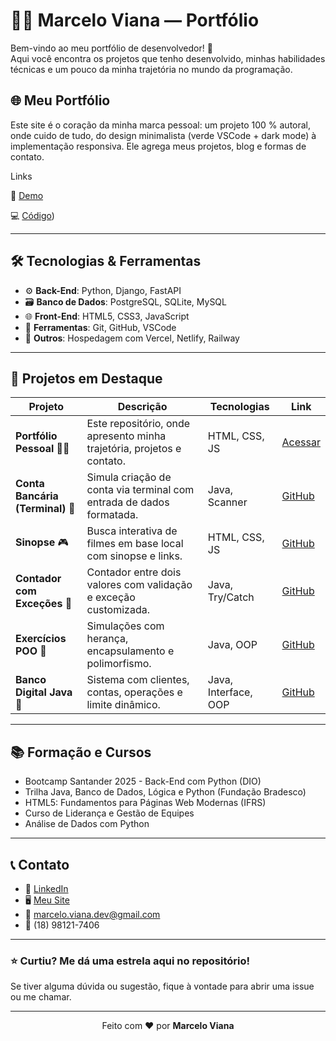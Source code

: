 # 👨‍💻 Marcelo Viana — Portfólio

Bem-vindo ao meu portfólio de desenvolvedor! 🚀  
Aqui você encontra os projetos que tenho desenvolvido, minhas habilidades técnicas e um pouco da minha trajetória no mundo da programação.

## 🌐 Meu Portfólio

Este site é o coração da minha marca pessoal: um projeto 100 % autoral, onde cuido de tudo, do design minimalista (verde VSCode + dark mode) à implementação responsiva. Ele agrega meus projetos, blog e formas de contato.

Links

🔗 [Demo](https://marceloviana.vercel.app)

💻 [Código](https://github.com/marcelosviana/portifolio))

---

## 🛠️ Tecnologias & Ferramentas

- ⚙️ **Back-End**: Python, Django, FastAPI
- 🗃️ **Banco de Dados**: PostgreSQL, SQLite, MySQL
- 🌐 **Front-End**: HTML5, CSS3, JavaScript
- 🔧 **Ferramentas**: Git, GitHub, VSCode
- 🐳 **Outros**: Hospedagem com Vercel, Netlify, Railway

---

## 💼 Projetos em Destaque

| Projeto | Descrição | Tecnologias | Link |
|--------|-----------|-------------|------|
| **Portfólio Pessoal** 🧑‍💻 | Este repositório, onde apresento minha trajetória, projetos e contato. | HTML, CSS, JS | [Acessar](https://marceloviana.vercel.app) |
| **Conta Bancária (Terminal)** 🏦 | Simula criação de conta via terminal com entrada de dados formatada. | Java, Scanner | [GitHub](https://github.com/marcelosviana/conta-terminal) |
| **Sinopse** 🎮 | Busca interativa de filmes em base local com sinopse e links. | HTML, CSS, JS | [GitHub](https://github.com/marcelosviana/sinopse) |
| **Contador com Exceções** 🔁 | Contador entre dois valores com validação e exceção customizada. | Java, Try/Catch | [GitHub](https://github.com/marcelosviana/contador) |
| **Exercícios POO** 🧹 | Simulações com herança, encapsulamento e polimorfismo. | Java, OOP | [GitHub](https://github.com/marcelosviana/orientacao-objetos) |
| **Banco Digital Java** 🏦 | Sistema com clientes, contas, operações e limite dinâmico. | Java, Interface, OOP | [GitHub](https://github.com/marcelosviana/banco-digital) |


---

## 📚 Formação e Cursos

- Bootcamp Santander 2025 - Back-End com Python (DIO)
- Trilha Java, Banco de Dados, Lógica e Python (Fundação Bradesco)
- HTML5: Fundamentos para Páginas Web Modernas (IFRS)
- Curso de Liderança e Gestão de Equipes
- Análise de Dados com Python

---

## 📞 Contato

- 💼 [LinkedIn](https://www.linkedin.com/in/marcelo-sviana/)
- 🖥️ [Meu Site](https://marceloviana.vercel.app)
- 📧 marcelo.viana.dev@gmail.com
- 📱 (18) 98121-7406

---

### ⭐ Curtiu? Me dá uma estrela aqui no repositório!  
Se tiver alguma dúvida ou sugestão, fique à vontade para abrir uma issue ou me chamar.

---

<p align="center">Feito com ❤️ por <strong>Marcelo Viana</strong></p>

